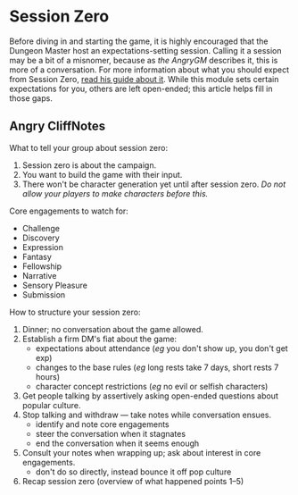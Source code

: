 # Session Zero
Before diving in and starting the game, it is highly encouraged that the Dungeon Master host an expectations-setting session.
Calling it a session may be a bit of a misnomer, because as *the AngryGM* describes it, this is more of a conversation.
For more information about what you should expect from Session Zero, [read his guide about it][AngryGM].
While this module sets certain expectations for you, others are left open-ended; this article helps fill in those gaps.

## Angry CliffNotes
What to tell your group about session zero:
1. Session zero is about the campaign.
1. You want to build the game with their input.
1. There won't be character generation yet until after session zero.
	*Do not allow your players to make characters before this.*

Core engagements to watch for:
- Challenge
- Discovery
- Expression
- Fantasy
- Fellowship
- Narrative
- Sensory Pleasure
- Submission

How to structure your session zero:
1. Dinner; no conversation about the game allowed.
1. Establish a firm DM's fiat about the game:
	- expectations about attendance (*eg* you don't show up, you don't get exp)
	- changes to the base rules (*eg* long rests take 7 days, short rests 7 hours)
	- character concept restrictions (*eg* no evil or selfish characters)
1. Get people talking by assertively asking open-ended questions about popular culture.
1. Stop talking and withdraw &mdash; take notes while conversation ensues.
	- identify and note core engagements
	- steer the conversation when it stagnates
	- end the conversation when it seems enough
1. Consult your notes when wrapping up; ask about interest in core engagements.
	- don't do so directly, instead bounce it off pop culture
1. Recap session zero (overview of what happened points 1&ndash;5)

[AngryGM]: https://theangrygm.com/session-zero-part-one
